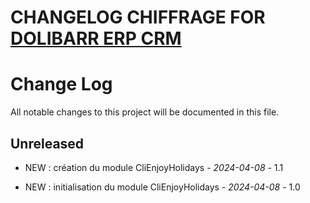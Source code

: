 # CHANGELOG CHIFFRAGE FOR [DOLIBARR ERP CRM](https://www.dolibarr.org)

# Change Log
All notable changes to this project will be documented in this file.

## Unreleased

-  NEW :  création du module CliEnjoyHolidays - *2024-04-08* - 1.1


-  NEW :  initialisation du module CliEnjoyHolidays - *2024-04-08* - 1.0
